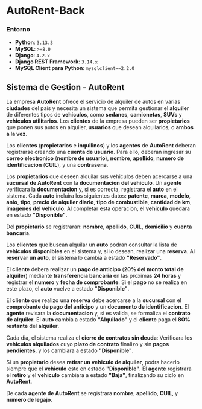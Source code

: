 # AutoRent-Back

### Entorno

- **Python**: `3.13.3`
- **MySQL**: `>=8.0`
- **Django**: `4.2.x`
- **Django REST Framework**: `3.14.x`
- **MySQL Client para Python**: `mysqlclient==2.2.0`

## Sistema de Gestion - AutoRent

La empresa **AutoRent** ofrece el servicio de alquiler de autos en varias **ciudades** del pais y necesita un sistema que permita gestionar el **alquiler** de diferentes tipos de **vehiculos**, como **sedanes**, **camionetas**, **SUVs** y **vehiculos utilitarios**. Los **clientes** de la empresa pueden ser **propietarios** que ponen sus autos en alquiler, **usuarios** que desean alquilarlos, o **ambos a la vez**.

Los **clientes** (**propietarios** e **inquilinos**) y los **agentes** de **AutoRent** deberan registrarse creando una **cuenta de usuario**. Para ello, deberan ingresar su **correo electronico** (**nombre de usuario**), **nombre**, **apellido**, **numero de identificacion** (**CUIL**), y una **contrasena**.

Los **propietarios** que deseen alquilar sus vehiculos deben acercarse a una **sucursal de AutoRent** con la **documentacion del vehiculo**. Un **agente** verificara la **documentacion** y, si es correcta, registrara el **auto** en el sistema. Cada **auto** incluira los siguientes datos: **patente**, **marca**, **modelo**, **anio**, **tipo**, **precio de alquiler diario**, **tipo de combustible**, **cantidad de km**, **imagenes del vehiculo**. Al completar esta operacion, el **vehiculo** quedara en estado **"Disponible"**.

Del **propietario** se registraran: **nombre**, **apellido**, **CUIL**, **domicilio** y **cuenta bancaria**.

Los **clientes** que buscan alquilar un **auto** podran consultar la lista de **vehiculos disponibles** en el sistema y, si lo desean, realizar una **reserva**. Al **reservar un auto**, el sistema lo cambia a estado **"Reservado"**.

El **cliente** debera realizar un **pago de anticipo** (**20% del monto total de alquiler**) mediante **transferencia bancaria** en las proximas **24 horas** y registrar el **numero** y **fecha de comprobante**. Si el **pago** no se realiza en este plazo, el **auto** vuelve a estado **"Disponible"**.

El **cliente** que realizo una **reserva** debe acercarse a la **sucursal** con el **comprobante de pago del anticipo** y un **documento de identificacion**. El **agente** revisara la **documentacion** y, si es valida, se formaliza el **contrato de alquiler**. El **auto** cambia a estado **"Alquilado"** y el **cliente** paga el **80% restante** del **alquiler**.

Cada dia, el sistema realiza el **cierre de contratos sin deuda**: Verificara los **vehiculos alquilados** cuyo **plazo de contrato** finalizo y sin **pagos pendientes**, y los cambiara a estado **"Disponible"**.

Si un **propietario** desea **retirar un vehiculo de alquiler**, podra hacerlo siempre que el **vehiculo** este en estado **"Disponible"**. El **agente** registrara el **retiro** y el **vehiculo** cambiara a estado **"Baja"**, finalizando su ciclo en **AutoRent**.

De cada **agente de AutoRent** se registrara **nombre**, **apellido**, **CUIL**, y **numero de legajo**.
